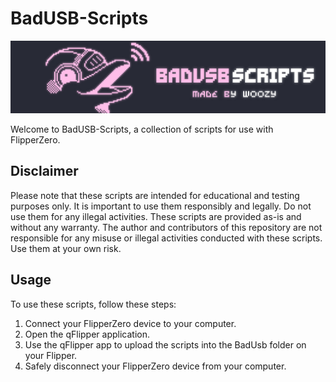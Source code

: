 # BadUSB-Scripts
[![Banner](assets/Banner.jpg)](https://github.com/3daWoozy/BadUSB-Scripts)

Welcome to BadUSB-Scripts, a collection of scripts for use with FlipperZero. 

## Disclaimer
Please note that these scripts are intended for educational and testing purposes only. It is important to use them responsibly and legally. Do not use them for any illegal activities.
These scripts are provided as-is and without any warranty. The author and contributors of this repository are not responsible for any misuse or illegal activities conducted with these scripts. Use them at your own risk.

## Usage
To use these scripts, follow these steps:

1. Connect your FlipperZero device to your computer.
2. Open the qFlipper application.
3. Use the qFlipper app to upload the scripts into the BadUsb folder on your Flipper.
4. Safely disconnect your FlipperZero device from your computer.


